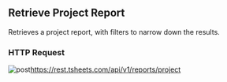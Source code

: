 ## Retrieve Project Report

Retrieves a project report, with filters to narrow down the results.

### HTTP Request

<img src="../../images/post.png" alt="post"/><api>https://rest.tsheets.com/api/v1/reports/project</api>
 
